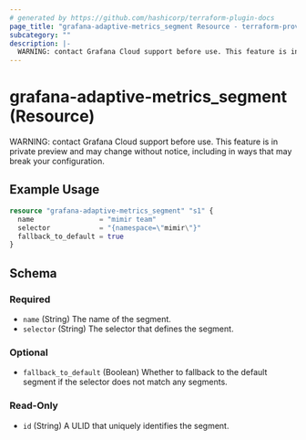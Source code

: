 ```yaml
---
# generated by https://github.com/hashicorp/terraform-plugin-docs
page_title: "grafana-adaptive-metrics_segment Resource - terraform-provider-grafana-adaptive-metrics"
subcategory: ""
description: |-
  WARNING: contact Grafana Cloud support before use. This feature is in private preview and may change without notice, including in ways that may break your configuration.
---
```


# grafana-adaptive-metrics_segment (Resource)

WARNING: contact Grafana Cloud support before use. This feature is in private preview and may change without notice, including in ways that may break your configuration.

## Example Usage

```terraform
resource "grafana-adaptive-metrics_segment" "s1" {
  name                = "mimir team"
  selector            = "{namespace=\"mimir\"}"
  fallback_to_default = true
}
```

<!-- schema generated by tfplugindocs -->
## Schema

### Required

- `name` (String) The name of the segment.
- `selector` (String) The selector that defines the segment.

### Optional

- `fallback_to_default` (Boolean) Whether to fallback to the default segment if the selector does not match any segments.

### Read-Only

- `id` (String) A ULID that uniquely identifies the segment.
